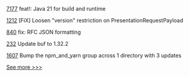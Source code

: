 
[7177](https://github.com/hyperledger/besu/pull/7177) feat!: Java 21 for build and runtime

[1212](https://github.com/hyperledger/aries-vcx/pull/1212) [FiX] Loosen "version" restriction on PresentationRequestPayload

[840](https://github.com/hyperledger/aries-rfcs/pull/840) fix: RFC JSON formatting

[232](https://github.com/hyperledger/fabric-protos/pull/232) Update buf to 1.32.2

[1607](https://github.com/hyperledger/besu-docs/pull/1607) Bump the npm_and_yarn group across 1 directory with 3 updates


[See more >>>](https://start-here.hyperledger.org/pull-requests)
